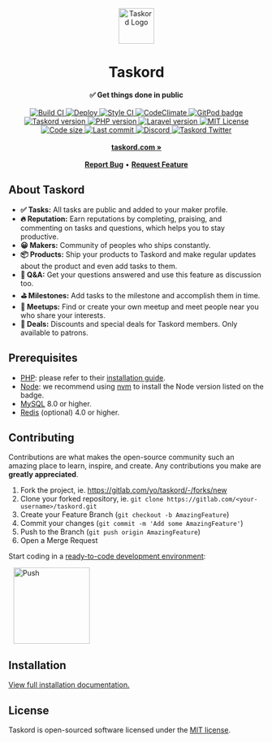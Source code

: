 <div align="center">
    <p>
        <img src="https://ik.imagekit.io/taskordimg/logo_8lLu9EPFa.svg" height="70" alt="Taskord Logo">
    </p>
    <h1>Taskord</h1>
    <strong>✅ Get things done in public</strong>
</div>
<br>
<div align="center">
    <a href="https://gitlab.com/yo/taskord/-/commits/main">
        <img src="https://img.shields.io/gitlab/pipeline/yo/taskord/main?label=build" alt="Build CI">
    </a>
    <a href="https://gitlab.com/yo/taskord-deploy/-/pipelines">
        <img src="https://img.shields.io/gitlab/pipeline/yo/taskord-deploy/master?color=%236a63ec&label=deploy" alt="Deploy">
    </a>
    <a href="https://gitlab.styleci.io/repos/20359920?branch=main">
        <img src="https://gitlab.styleci.io/repos/20359920/shield" alt="Style CI">
    </a>
    <a href="https://codeclimate.com/github/taskordhq/web/maintainability">
        <img src="https://api.codeclimate.com/v1/badges/bc9bca7b560e8d6fc843/maintainability" alt="CodeClimate"/>
    </a>
    <a href="https://gitpod.io/#https://gitlab.com/yo/taskord">
        <img src="https://img.shields.io/badge/setup-automated-blue?logo=gitpod" alt="GitPod badge">
    </a>
    <a href="https://gitlab.com/yo/taskord/-/releases">
        <img src="https://badgen.net/gitlab/release/yo/taskord" alt="Taskord version">
    </a>
    <a href="https://www.php.net">
        <img src="https://img.shields.io/badge/PHP-v8.0-green.svg" alt="PHP version">
    </a>
    <a href="https://laravel.com">
        <img src="https://img.shields.io/badge/Laravel-v8.x-brightgreen.svg" alt="Laravel version">
    </a>
    <a href="LICENSE">
        <img src="https://img.shields.io/badge/license-MIT-green?longCache=true" alt="MIT License">
    </a>
    <a href="https://gitlab.com/yo/taskord">
        <img src="https://img.shields.io/github/languages/code-size/taskordhq/web" alt="Code size">
    </a>
    <a href="https://gitlab.com/yo/taskord/-/commits/main">
        <img src="https://badgen.net/gitlab/last-commit/yo/taskord" alt="Last commit">
    </a>
    <a href="https://discord.gg/9M4Q65b">
        <img src="https://img.shields.io/discord/742712073670230026.svg?label=&logo=discord&logoColor=ffffff&color=7389D8&labelColor=6A7EC2" alt="Discord">
    </a>
    <a href="https://twitter.com/taskord">
        <img src="https://img.shields.io/twitter/follow/taskord?label=Follow&style=social" alt="Taskord Twitter">
    </a>
</div>
<div align="center">
    <br>
    <a href="https://taskord.com"><b>taskord.com »</b></a>
    <br><br>
    <a href="https://gitlab.com/yo/taskord/-/issues/new"><b>Report Bug</b></a>
    •
    <a href="https://gitlab.com/yo/taskord/-/issues/new"><b>Request Feature</b></a>
</div>

## About Taskord

- **✅ Tasks:** All tasks are public and added to your maker profile.
- **🔥 Reputation:** Earn reputations by completing, praising, and commenting on tasks and questions, which helps you to stay productive.
- **😀 Makers:** Community of peoples who ships constantly.
- **📦 Products:** Ship your products to Taskord and make regular updates about the product and even add tasks to them.
- **💬 Q&A:** Get your questions answered and use this feature as discussion too.
- **⛳ Milestones:** Add tasks to the milestone and accomplish them in time.
- **🤝 Meetups:** Find or create your own meetup and meet people near you who share your interests.
- **🎁 Deals:** Discounts and special deals for Taskord members. Only available to patrons.

## Prerequisites

- [PHP](https://www.php.net): please refer to their [installation guide](https://www.php.net/manual/en/install.php).
- [Node](https://nodejs.org): we recommend using [nvm](https://github.com/nvm-sh/nvm) to install the Node version listed on the badge.
- [MySQL](http://www.mysql.com) 8.0 or higher.
- [Redis](https://redis.io) (optional) 4.0 or higher.

## Contributing

Contributions are what makes the open-source community such an amazing place to learn, inspire, and create. Any contributions you make are **greatly appreciated**.

1. Fork the project, ie. https://gitlab.com/yo/taskord/-/forks/new
2. Clone your forked repository, ie. `git clone https://gitlab.com/<your-username>/taskord.git`
3. Create your Feature Branch (`git checkout -b AmazingFeature`)
4. Commit your changes (`git commit -m 'Add some AmazingFeature'`)
5. Push to the Branch (`git push origin AmazingFeature`)
6. Open a Merge Request

Start coding in a [ready-to-code development environment](https://www.gitpod.io):

<a href="https://gitpod.io/#https://gitlab.com/yo/taskord" style="padding: 10px;">
    <img src="https://gitpod.io/button/open-in-gitpod.svg" width="150" alt="Push" align="center">
</a>

## Installation

[View full installation documentation.](/docs/installation.md)

## License

Taskord is open-sourced software licensed under the [MIT license](LICENSE).
